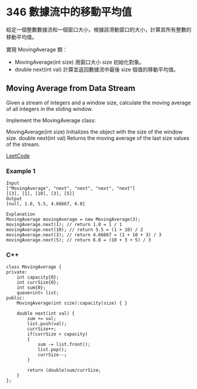 # 346 數據流中的移動平均值

給定一個整數數據流和一個窗口大小，根據該滑動窗口的大小，計算其所有整數的移動平均值。

實現 MovingAverage 類：

* MovingAverage(int size) 用窗口大小 size 初始化對象。
* double next(int val) 計算並返回數據流中最後 size 個值的移動平均值。

## Moving Average from Data Stream

Given a stream of integers and a window size, calculate the moving average of all integers in the sliding window.

Implement the MovingAverage class:

MovingAverage(int size) Initializes the object with the size of the window size.
double next(int val) Returns the moving average of the last size values of the stream.

[LeetCode](https://leetcode-cn.com/problems/moving-average-from-data-stream/)

### Example 1

```
Input
["MovingAverage", "next", "next", "next", "next"]
[[3], [1], [10], [3], [5]]
Output
[null, 1.0, 5.5, 4.66667, 6.0]

Explanation
MovingAverage movingAverage = new MovingAverage(3);
movingAverage.next(1); // return 1.0 = 1 / 1
movingAverage.next(10); // return 5.5 = (1 + 10) / 2
movingAverage.next(3); // return 4.66667 = (1 + 10 + 3) / 3
movingAverage.next(5); // return 6.0 = (10 + 3 + 5) / 3
```

### C++ 

```
class MovingAverage {
private:
    int capacity{0};
    int currSize{0};
    int sum{0};
    queue<int> list;    
public:
    MovingAverage(int size):capacity(size) { }
    
    double next(int val) {
        sum += val;
        list.push(val);
        currSize++;
        if(currSize > capacity)
        {
            sum -= list.front();
            list.pop();
            currSize--;
        }

        return (double)sum/currSize;
    }
};
```
